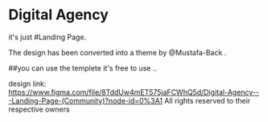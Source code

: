 # Digital Agency

it's just #Landing Page.

The design has been converted into a theme by @Mustafa-Back .

##you can use the templete it's free to use .. 

design link: 
https://www.figma.com/file/8TddUw4mET575jaFCWhQ5d/Digital-Agency---Landing-Page-(Community)?node-id=0%3A1
All rights reserved to their respective owners
